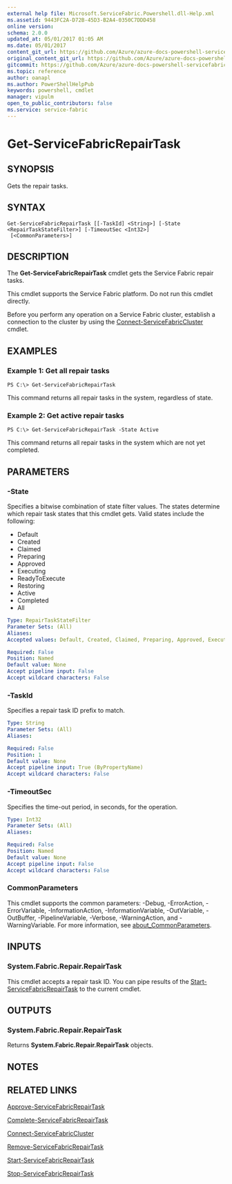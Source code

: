 ```yaml
---
external help file: Microsoft.ServiceFabric.Powershell.dll-Help.xml
ms.assetid: 9443FC2A-D72B-45D3-B2A4-0350C7DDD458
online version:
schema: 2.0.0
updated_at: 05/01/2017 01:05 AM
ms.date: 05/01/2017
content_git_url: https://github.com/Azure/azure-docs-powershell-servicefabric/blob/master/Service-Fabric-cmdlets/ServiceFabric/vlatest/Get-ServiceFabricRepairTask.md
original_content_git_url: https://github.com/Azure/azure-docs-powershell-servicefabric/blob/master/Service-Fabric-cmdlets/ServiceFabric/vlatest/Get-ServiceFabricRepairTask.md
gitcommit: https://github.com/Azure/azure-docs-powershell-servicefabric/blob/92ca00a869cf3e2be8701e45b34330fdd99960bf
ms.topic: reference
author: oanapl
ms.author: PowerShellHelpPub
keywords: powershell, cmdlet
manager: vipulm
open_to_public_contributors: false
ms.service: service-fabric
---
```


# Get-ServiceFabricRepairTask

## SYNOPSIS
Gets the repair tasks.

## SYNTAX

```
Get-ServiceFabricRepairTask [[-TaskId] <String>] [-State <RepairTaskStateFilter>] [-TimeoutSec <Int32>]
 [<CommonParameters>]
```

## DESCRIPTION
The **Get-ServiceFabricRepairTask** cmdlet gets the Service Fabric repair tasks.

This cmdlet supports the Service Fabric platform.
Do not run this cmdlet directly.

Before you perform any operation on a Service Fabric cluster, establish a connection to the cluster by using the [Connect-ServiceFabricCluster](./Connect-ServiceFabricCluster.md) cmdlet.

## EXAMPLES

### Example 1: Get all repair tasks
```
PS C:\> Get-ServiceFabricRepairTask
```

This command returns all repair tasks in the system, regardless of state.

### Example 2: Get active repair tasks
```
PS C:\> Get-ServiceFabricRepairTask -State Active
```

This command returns all repair tasks in the system which are not yet completed.

## PARAMETERS

### -State
Specifies a bitwise combination of state filter values.
The states determine which repair task states that this cmdlet gets.
Valid states include the following:

- Default
- Created
- Claimed
- Preparing
- Approved
- Executing
- ReadyToExecute
- Restoring
- Active
- Completed
- All

```yaml
Type: RepairTaskStateFilter
Parameter Sets: (All)
Aliases: 
Accepted values: Default, Created, Claimed, Preparing, Approved, Executing, ReadyToExecute, Restoring, Active, Completed, All

Required: False
Position: Named
Default value: None
Accept pipeline input: False
Accept wildcard characters: False
```

### -TaskId
Specifies a repair task ID prefix to match.

```yaml
Type: String
Parameter Sets: (All)
Aliases: 

Required: False
Position: 1
Default value: None
Accept pipeline input: True (ByPropertyName)
Accept wildcard characters: False
```

### -TimeoutSec
Specifies the time-out period, in seconds, for the operation.

```yaml
Type: Int32
Parameter Sets: (All)
Aliases: 

Required: False
Position: Named
Default value: None
Accept pipeline input: False
Accept wildcard characters: False
```

### CommonParameters
This cmdlet supports the common parameters: -Debug, -ErrorAction, -ErrorVariable, -InformationAction, -InformationVariable, -OutVariable, -OutBuffer, -PipelineVariable, -Verbose, -WarningAction, and -WarningVariable. For more information, see [about_CommonParameters](http://go.microsoft.com/fwlink/?LinkID=113216).

## INPUTS

### System.Fabric.Repair.RepairTask
This cmdlet accepts a repair task ID.
You can pipe results of the [Start-ServiceFabricRepairTask](./Start-ServiceFabricRepairTask.md) to the current cmdlet.

## OUTPUTS

### System.Fabric.Repair.RepairTask
Returns **System.Fabric.Repair.RepairTask** objects.

## NOTES

## RELATED LINKS

[Approve-ServiceFabricRepairTask](./Approve-ServiceFabricRepairTask.md)

[Complete-ServiceFabricRepairTask](./Complete-ServiceFabricRepairTask.md)

[Connect-ServiceFabricCluster](./Connect-ServiceFabricCluster.md)

[Remove-ServiceFabricRepairTask](./Remove-ServiceFabricRepairTask.md)

[Start-ServiceFabricRepairTask](./Start-ServiceFabricRepairTask.md)

[Stop-ServiceFabricRepairTask](./Stop-ServiceFabricRepairTask.md)
